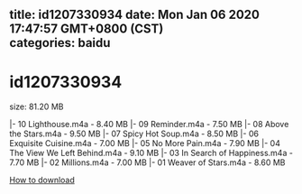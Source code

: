 
title: id1207330934
date: Mon Jan 06 2020 17:47:57 GMT+0800 (CST)    
categories: baidu
---

# id1207330934
size: 81.20 MB
 
 
|- 10 Lighthouse.m4a - 8.40 MB
|- 09 Reminder.m4a - 7.50 MB
|- 08 Above the Stars.m4a - 9.50 MB
|- 07 Spicy Hot Soup.m4a - 8.50 MB
|- 06 Exquisite Cuisine.m4a - 7.00 MB
|- 05 No More Pain.m4a - 7.90 MB
|- 04 The View We Left Behind.m4a - 9.10 MB
|- 03 In Search of Happiness.m4a - 7.70 MB
|- 02 Millions.m4a - 7.00 MB
|- 01 Weaver of Stars.m4a - 8.60 MB

[How to download](https://bpcam.bemobtrk.com/go/2ceec3aa-1ca2-46d6-b9ff-aaa5c184517c?jno=1825)